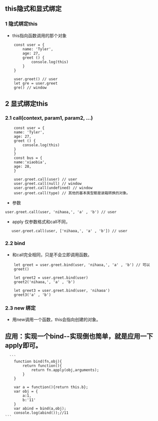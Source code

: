 
## this隐式和显式绑定

### 1 隐式绑定this

+ this指向函数调用的那个对象
```
    const user = {
        name: 'Tyler',
        age: 27,
        greet () {
            console.log(this)
        }
    }

    user.greet() // user
    let gre = user.greet
    gre() // window
```

## 2 显式绑定this
### 2.1 call(context, param1, param2, ...)

```
    const user = {
    name: 'Tyler',
    age: 27,
    greet () {
        console.log(this)
    }
    }
    const bus = {
    name:'xiaobia',
    age: 28,
    }

    user.greet.call(user) // user
    user.greet.call(null) // window
    user.greet.call(undefined) // window
    user.greet.call(type) // 其他的基本类型都是装箱转换的对象。
```

+ 参数
```
user.greet.call(user, 'nihaoa,', 'a' , 'b') // user
```

+ apply 仅参数格式和call不同，
```
   user.greet.call(user, ['nihaoa,', 'a' , 'b']) // user
```

### 2.2 bind

+ 和call完全相同，只是不会立即调用函数。
``` 
    let greet = user.greet.bind(user, 'nihaoa,', 'a' , 'b') // 可以
    greet() 

    let greet2 = user.greet.bind(user)
    greet2('nihaoa,', 'a' , 'b')

    let greet3 = user.greet.bind(user, 'nihaoa')
    greet3('a' , 'b')
```

### 2.3 new 绑定

+ 用new调用一个函数，this会指向创建的对象。



## 应用：实现一个bind--实现倒也简单，就是应用一下apply即可。
      ```
        function bind(fn,obj){
            return function(){
                return fn.apply(obj,arguments);
            }
        }

        var a = function(){return this.b};
        var obj = {
            a:1,
            b:'11'
        }
        var abind = bind(a,obj);
        console.log(abind());//11
    ```